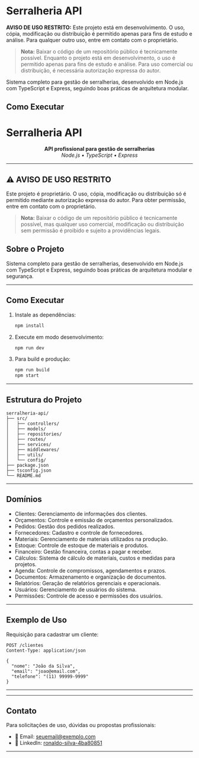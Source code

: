 # Serralheria API

**AVISO DE USO RESTRITO:**
Este projeto está em desenvolvimento. O uso, cópia, modificação ou distribuição é permitido apenas para fins de estudo e análise. Para qualquer outro uso, entre em contato com o proprietário.

> **Nota:** Baixar o código de um repositório público é tecnicamente possível. Enquanto o projeto está em desenvolvimento, o uso é permitido apenas para fins de estudo e análise. Para uso comercial ou distribuição, é necessária autorização expressa do autor.

Sistema completo para gestão de serralherias, desenvolvido em Node.js com TypeScript e Express, seguindo boas práticas de arquitetura modular.

## Como Executar


# Serralheria API

<p align="center">
  <b>API profissional para gestão de serralherias</b><br>
  <i>Node.js • TypeScript • Express</i>
</p>

---

## ⚠️ AVISO DE USO RESTRITO
Este projeto é proprietário. O uso, cópia, modificação ou distribuição só é permitido mediante autorização expressa do autor. Para obter permissão, entre em contato com o proprietário.

> **Nota:** Baixar o código de um repositório público é tecnicamente possível, mas qualquer uso comercial, modificação ou distribuição sem permissão é proibido e sujeito a providências legais.


<!--
## 📑 Sumário
- [Sobre o Projeto](#sobre-o-projeto)
- [Como Executar](#como-executar)
- [Estrutura do Projeto](#estrutura-do-projeto)
- [Domínios](#domínios)
- [Exemplo de Uso](#exemplo-de-uso)
- [Tecnologias](#tecnologias)
- [Contato](#contato)
-->


## Sobre o Projeto
Sistema completo para gestão de serralherias, desenvolvido em Node.js com TypeScript e Express, seguindo boas práticas de arquitetura modular e segurança.

---

## Como Executar
1. Instale as dependências:
   ```bash
   npm install
   ```
2. Execute em modo desenvolvimento:
   ```bash
   npm run dev
   ```
3. Para build e produção:
   ```bash
   npm run build
   npm start
   ```

---

## Estrutura do Projeto
```text
serralheria-api/
├── src/
│   ├── controllers/
│   ├── models/
│   ├── repositories/
│   ├── routes/
│   ├── services/
│   ├── middlewares/
│   ├── utils/
│   └── config/
├── package.json
├── tsconfig.json
└── README.md
```

---

## Domínios
- Clientes: Gerenciamento de informações dos clientes.
- Orçamentos: Controle e emissão de orçamentos personalizados.
- Pedidos: Gestão dos pedidos realizados.
- Fornecedores: Cadastro e controle de fornecedores.
- Materiais: Gerenciamento de materiais utilizados na produção.
- Estoque: Controle de estoque de materiais e produtos.
- Financeiro: Gestão financeira, contas a pagar e receber.
- Cálculos: Sistema de cálculo de materiais, custos e medidas para projetos.
- Agenda: Controle de compromissos, agendamentos e prazos.
- Documentos: Armazenamento e organização de documentos.
- Relatórios: Geração de relatórios gerenciais e operacionais.
- Usuários: Gerenciamento de usuários do sistema.
- Permissões: Controle de acesso e permissões dos usuários.

---

## Exemplo de Uso
Requisição para cadastrar um cliente:

```http
POST /clientes
Content-Type: application/json

{
  "nome": "João da Silva",
  "email": "joao@email.com",
  "telefone": "(11) 99999-9999"
}
```

---


---


## Contato

Para solicitações de uso, dúvidas ou propostas profissionais:

- 📧 Email: seuemail@exemplo.com
- 💼 LinkedIn: [ronaldo-silva-4ba80851](https://www.linkedin.com/in/ronaldo-silva-4ba80851/)

<!--
Ou, se preferir, preencha o formulário de solicitação de uso:
👉 [Solicitar Permissão de Uso](https://forms.gle/seu-formulario)
-->

---

